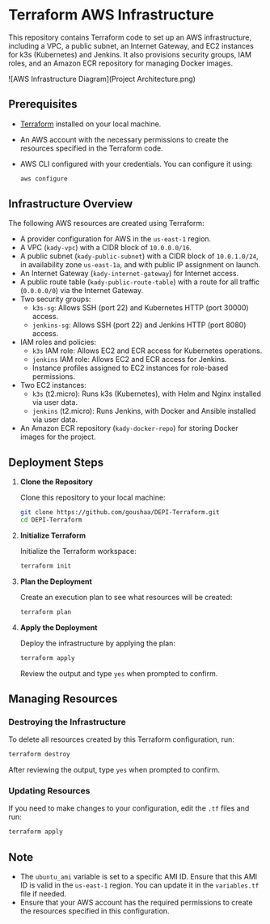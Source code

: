 # Terraform AWS Infrastructure

This repository contains Terraform code to set up an AWS infrastructure, including a VPC, a public subnet, an Internet Gateway, and EC2 instances for k3s (Kubernetes) and Jenkins. It also provisions security groups, IAM roles, and an Amazon ECR repository for managing Docker images.

![AWS Infrastructure Diagram](Project Architecture.png)

## Prerequisites

- [Terraform](https://www.terraform.io/downloads.html) installed on your local machine.
- An AWS account with the necessary permissions to create the resources specified in the Terraform code.
- AWS CLI configured with your credentials. You can configure it using:

    ```bash
    aws configure
    ```

## Infrastructure Overview

The following AWS resources are created using Terraform:

- A provider configuration for AWS in the `us-east-1` region.
- A VPC (`kady-vpc`) with a CIDR block of `10.0.0.0/16`.
- A public subnet (`kady-public-subnet`) with a CIDR block of `10.0.1.0/24`, in availability zone `us-east-1a`, and with public IP assignment on launch.
- An Internet Gateway (`kady-internet-gateway`) for Internet access.
- A public route table (`kady-public-route-table`) with a route for all traffic (`0.0.0.0/0`) via the Internet Gateway.
- Two security groups:
  - `k3s-sg`: Allows SSH (port 22) and Kubernetes HTTP (port 30000) access.
  - `jenkins-sg`: Allows SSH (port 22) and Jenkins HTTP (port 8080) access.
- IAM roles and policies:
  - `k3s` IAM role: Allows EC2 and ECR access for Kubernetes operations.
  - `jenkins` IAM role: Allows EC2 and ECR access for Jenkins.
  - Instance profiles assigned to EC2 instances for role-based permissions.
- Two EC2 instances:
  - `k3s` (t2.micro): Runs k3s (Kubernetes), with Helm and Nginx installed via user data.
  - `jenkins` (t2.micro): Runs Jenkins, with Docker and Ansible installed via user data.
- An Amazon ECR repository (`kady-docker-repo`) for storing Docker images for the project.

## Deployment Steps

1. **Clone the Repository**

   Clone this repository to your local machine:

   ```bash
   git clone https://github.com/goushaa/DEPI-Terraform.git
   cd DEPI-Terraform
   ```

2. **Initialize Terraform**

   Initialize the Terraform workspace:

   ```bash
   terraform init
   ```

3. **Plan the Deployment**

   Create an execution plan to see what resources will be created:

   ```bash
   terraform plan
   ```   

4. **Apply the Deployment**

   Deploy the infrastructure by applying the plan:

   ```bash
   terraform apply
   ```    
   Review the output and type `yes` when prompted to confirm.

## Managing Resources

### Destroying the Infrastructure

To delete all resources created by this Terraform configuration, run:

```bash
terraform destroy
```
After reviewing the output, type `yes` when prompted to confirm.

### Updating Resources

If you need to make changes to your configuration, edit the `.tf` files and run:

```bash
terraform apply
```

## Note

- The `ubuntu_ami` variable is set to a specific AMI ID. Ensure that this AMI ID is valid in the `us-east-1` region. You can update it in the `variables.tf` file if needed.
- Ensure that your AWS account has the required permissions to create the resources specified in this configuration.

